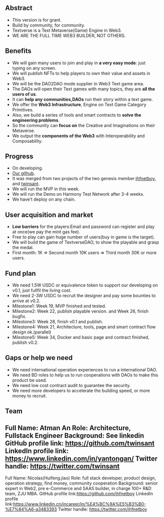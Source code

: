 ## Abstract
+ This version is for grant.
+ Build by community, for community.
+ Textverse is a Text Metaverse(Game) Engine in Web3.
+ WE ARE THE FULL TIME WEB3 BUILDER, NOT OTHERS.

## Benefits
+ We will gain many users to join and play in **a very easy mode**: just typing on any screen.
+ We will publish NFTs to help players to own their value and assets in Web3.
+ We will be the DAO2DAO mode supplier in Web3 Text game area.
+ The DAOs will open their Text games with many topics, they are **all the users of us**.
+ It can **help any communities,DAOs** run their story within a text game.
+ We offer the **Web3 Infrastructure**, Engine on Text Game Category Primitives.
+ Also, we build a series of tools and smart contracts to **solve the engineering problems**.
+ So the community can **focus on** the Creative and Imaginations on their Metaverse. 
+ We output the **components of the Web3** with Interoperability and Composability.

## Progress
+ On developing.
+ [Our github](https://github.com/twinsant/ethos).
+ It was merged from two projects of the two genesis member:[jhfnetboy](https://github.com/jhfnetboy), and [twinsant](https://github.com/twinsant).
+ We will run the MVP in this week.
+ We will run the Demo on Harmony Test Network after 3-4 weeks.
+ We have't deploy on any chain.

## User acquisition and market
+ **Low barriers** for the players:Email and password can register and play at once(we pay the mint gas fee).
+ Free to play can gain huge number of users(buy in game is the target).
+ We will build the game of TextverseDAO, to show the playable and grasp the medal.
+ First month: 1K => Second month 10K users => Third month 30K or more users.

## Fund plan
+ We need 1.5W USDC or equivalence token to support our developing on v0.1, just fullfil the living cost.
+ We need 2-3W USDC to recruit the designer and pay some bounties to arrive at v0.2.
+ Milestone1: Week 19, MVP finished and tested.
+ Milestone2: Week 22, publish playable version. and Week 26, finish bugfix.
+ Milestone3: Week 28, finish v0.1 and publish.
+ Milestone4: Week 21, Architecture, tools, page and smart contract flow design ok.(parallel)
+ Milestone5: Week 34, Docker and basic page and contract finished, publish v0.2.
  
## Gaps or help we need
+ We need international operation experiences to run a international DAO. 
+ We need BD roles to help us to run cooperations with DAOs to make this product be used.
+ We need low cost contract audit to guarantee the security.
+ We need more developers to accelerate the building speed, or more money to recruit.

## Team
Full Name: Atman An
Role: Architecture, Fullstack Engineer
Background: See linkedin
GitHub profile link: https://github.com/twinsant
LinkedIn profile link: https://www.linkedin.com/in/yantongan/
Twitter handle: https://twitter.com/twinsant
---
Full Name: Nicolas(Huifeng.jiao)
Role: full stack developer, product design, operation strategy, find money, community cooperation
Background: senior expert in Web2, pre e-Commerce and SAAS builder, in charge 100+ R&D team, ZJU MBA.
GitHub profile link:https://github.com/jhfnetboy
LinkedIn profile link:https://www.linkedin.cn/incareer/in/%E4%BC%9A%E5%B3%B0-%E7%84%A6-a3483393
Twitter handle: https://twitter.com/jhfnetboy